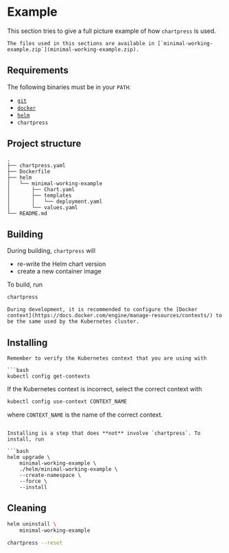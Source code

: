 # Example

This section tries to give a full picture example of how `chartpress` is used.

```{note}
The files used in this sections are available in [`minimal-working-example.zip`](minimal-working-example.zip).
```

## Requirements

The following binaries must be in your `PATH`:

- [`git`](https://www.git-scm.com/downloads)
- [`docker`](https://docs.docker.com/install/#supported-platforms)
- [`helm`](https://helm.sh/docs/using_helm/#installing-helm)
- `chartpress`

## Project structure

```
.
├── chartpress.yaml
├── Dockerfile
├── helm
│   └── minimal-working-example
│       ├── Chart.yaml
│       ├── templates
│       │   └── deployment.yaml
│       └── values.yaml
└── README.md
```

## Building

During building, `chartpress` will

- re-write the Helm chart version
- create a new container image

To build, run

```bash
chartpress
```

```{note}
During development, it is recommended to configure the [Docker context](https://docs.docker.com/engine/manage-resources/contexts/) to be the same used by the Kubernetes cluster.
```

## Installing

```{note}
Remember to verify the Kubernetes context that you are using with

```bash
kubectl config get-contexts
```

If the Kubernetes context is incorrect, select the correct context with

```bash
kubectl config use-context CONTEXT_NAME
```

where `CONTEXT_NAME` is the name of the correct context.
```

Installing is a step that does **not** involve `chartpress`. To install, run

```bash
helm upgrade \
    minimal-working-example \
    ./helm/minimal-working-example \
    --create-namespace \
    --force \
    --install
```

## Cleaning

```bash
helm uninstall \
    minimal-working-example
```

```bash
chartpress --reset
```
